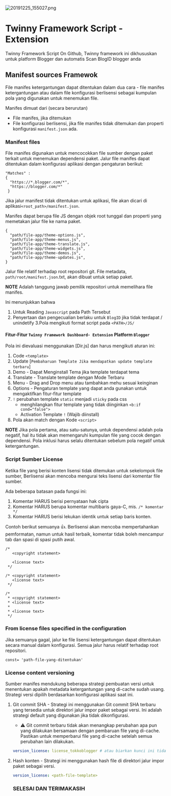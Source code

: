 ![20191225_155027.png](https://user-images.githubusercontent.com/21377149/154627826-44cb3ebf-5df4-4ed5-8415-64d4c70d2e2d.png)
# Twinny Framework Script - Extension

Twinny Framework Script On Github, Twinny framework ini dikhususkan untuk platform Blogger dan automatis Scan BlogID blogger anda

## Manifest sources Framewok

File manifes ketergantungan dapat ditentukan dalam dua cara - file manifes ketergantungan atau dalam file konfigurasi berlisensi sebagai kumpulan pola yang digunakan untuk menemukan file.

Manifes dimuat dari (secara berurutan)
- File manifes, jika ditemukan
- File konfigurasi berlisensi, jika file manifes tidak ditemukan dan properti konfigurasi `manifest.json` ada.

### Manifest files

File manifes digunakan untuk mencocokkan file sumber dengan paket terkait untuk menemukan dependensi paket. Jalur file manifes dapat ditentukan dalam konfigurasi aplikasi dengan pengaturan berikut:
```
"Matches" : 
{
  "https://*.blogger.com/*",
  "https://blogger.com/*"
 }
```

Jika jalur manifest tidak ditentukan untuk aplikasi, file akan dicari di aplikasi`<root_path>/manifest.json`.

Manifes dapat berupa file JS dengan objek root tunggal dan properti yang memetakan jalur file ke nama paket.
```JS
{
  "path/file-app/theme-options.js",
  "path/file-app/theme-menus.js",
  "path/file-app/theme-translate.js",
  "path/file-app/theme-widgets.js",
  "path/file-app/theme-demos.js",
  "path/file-app/theme-updates.js",
}
```

Jalur file relatif terhadap root repositori git. File metadata, `path/root/manifest.json`.txt, akan dibuat untuk setiap paket.

**NOTE** Adalah tanggung jawab pemilik repositori untuk memelihara file manifes.

Ini menunjukkan bahwa
1. Untuk Reading `Javascript` pada Path Tersebut
2. Penyertaan dan pengecualian berlaku untuk `BlogID` jika tidak terdapat / unindetify
3.Pola mengikuti format script pada `<PATH>/JS/`


#### Fitur-Fitur `Twinny Framework Dashboard- Extension` Platform `Blogger`

Pola ini dievaluasi menggunakan [Dir.js] dan harus mengikuti aturan ini:
1. Code `<template>` 
2. Update [`Pembaharuan Template Jika mendapatkan update template terbaru`]
3. Demo - Dapat Menginstall Tema jika template terdapat tema
4. Translate - Translate template dengan Mode Terbaru
5. Menu - Drag and Drop menu atau tambahkan mehu sesuai keinginan
6. Options - Pengaturan template yang dapat anda gunakan untuk mengaktifkan fitur-fitur template
7. `!` perubahan template `static` menjadi `sticky` pada css
   - menghilangkan fitur template yang tidak diinginkan `<b:if cond="false">`
   - Activation Template `!` (Wajib diinstall)
8. Pola akan match dengan Kode `<script>`

**NOTE** Jika pola pertama, atau satu-satunya, untuk dependensi adalah pola negatif, hal itu tidak akan memengaruhi kumpulan file yang cocok dengan dependensi. Pola inklusi harus selalu ditentukan sebelum pola negatif untuk ketergantungan.


### Script Sumber License 

Ketika file yang berisi konten lisensi tidak ditemukan untuk sekelompok file sumber,
Berlisensi akan mencoba mengurai teks lisensi dari komentar file sumber.

Ada beberapa batasan pada fungsi ini:

1. Komentar HARUS berisi pernyataan hak cipta
2. Komentar HARUS berupa komentar multibaris gaya-C, mis. `/* komentar */`
3. Komentar HARUS berisi lekukan identik untuk setiap baris konten.

Contoh berikut semuanya :+1:. Berlisensi akan mencoba mempertahankan pemformatan,
namun untuk hasil terbaik, komentar tidak boleh mencampur tab dan spasi di spasi putih awal.
```
/*
   <copyright statement>

   <license text>
 */

/* <copyright statement>
   <license text>
 */

/*
 * <copyright statement>
 * <license text>
 *
 * <license text>
 */
```

### From license files specified in the configuration

Jika semuanya gagal, jalur ke file lisensi ketergantungan dapat ditentukan secara manual
dalam konfigurasi. Semua jalur harus relatif terhadap root repositori.

```
const= 'path-file-yang-ditentukan'
```

### License content versioning

Sumber manifes mendukung beberapa strategi pembuatan versi untuk menentukan apakah metadata ketergantungan yang di-cache sudah usang. Strategi versi dipilih berdasarkan konfigurasi aplikasi saat ini.

1. Git commit SHA - Strategi ini menggunakan Git commit SHA terbaru yang tersedia untuk direktori jalur impor paket sebagai versi. Ini adalah strategi default yang digunakan jika tidak dikonfigurasi.
    - :warning: Git commit terbaru tidak akan menangkap perubahan apa pun yang dilakukan bersamaan dengan pembaruan file yang di-cache. Pastikan untuk memperbarui file yang di-cache setelah semua perubahan lain dilakukan.

   ```yaml
   version_license: license_tokkoblogger # atau biarkan kunci ini tidak disetel
   ```
2. Hash konten - Strategi ini menggunakan hash file di direktori jalur impor paket sebagai versi.
   ```yaml
   version_license: <path-file-template>
   ```
   
   ### SELESAI DAN TERIMAKASIH 
